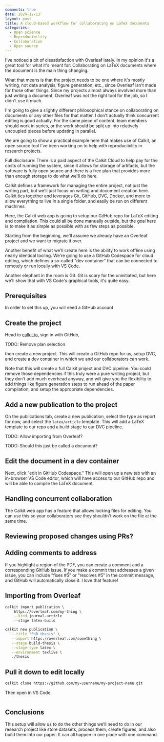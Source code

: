 ```yaml
---
comments: true
date: 2024-12-13
layout: post
title: A cloud-based workflow for collaborating on LaTeX documents
categories:
  - Open science
  - Reproducibility
  - Collaboration
  - Open source
---
```


I've noticed a bit of dissatisfaction with Overleaf lately.
In my opinion it's a great tool for what it's meant for: Collaborating on
LaTeX documents where the document is the main thing changing.

What that means is that the project needs to be one where it's
mostly writing,
not data analysis, figure generation, etc.,
since Overleaf isn't made for those other things.
Since my projects almost always involved more than just writing a document,
Overleaf was not the right tool for the job,
so I didn't use it much.

I'm going to give a slightly different philosophical stance on
collaborating on documents or any other files for that matter.
I don't actually think concurrent editing is good actually.
For the same piece of content, team members should work in series,
or the work should be split up into relatively uncoupled
pieces before updating in parallel.

We are going to show a practical example here that makes use of
Calkit, an open source
tool I've been working on to help with reproducibility in
research projects.

Full disclosure: There is a paid aspect of the Calkit Cloud
to help pay for the costs of running the system,
since it allows for storage of artifacts,
but the software is fully open source and there is a free plan
that provides more than enough storage to do what we'll do here.

Calkit defines a framework for managing the entire project,
not just the writing part,
but we'll just focus on writing and document creation here.
Calkit ties together and leverages Git, GitHub, DVC, Docker, and more
to allow everything to live in a single folder,
and easily be run on different machines.

Here, the Calkit web app is going to setup our GitHub repo
for LaTeX editing and compilation.
This could all be done manually outside,
but the goal here is to make it as simple as possible with as few steps
as possible.

Starting from the beginning,
we'll assume we already have an Overleaf project and we want
to migrate it over.

Another benefit of what we'll create here is the ability to work offline
using nearly identical tooling.
We're going to use a GitHub Codespace for cloud editing,
which defines a so-called "dev container" that can be connected to remotely
or run locally with VS Code.

Another elephant in the room is Git.
Git is scary for the uninitiated, but here we'll show that with
VS Code's graphical tools, it's quite easy.

## Prerequisites

In order to set this up, you will need a GitHub account

## Create the project

Head to [calkit.io](https://calkit.io),
sign in with GitHub,

TODO: Remove plan selection

then create a new project.
This will create a GitHub repo for us,
setup DVC,
and create a dev container in which we and our collaborators can work.

Note that this will create a full Calkit project and DVC pipeline.
You could remove those dependencies if this truly were a pure writing
project,
but they don't add much overhead anyway,
and will give you the flexibility to add things like figure generation
steps to run ahead of the paper compilation,
and setup the appropriate dependencies.

## Add a new publication to the project

On the publications tab,
create a new publication,
select the type as report for now,
and select the `latex/article` template.
This will add a LaTeX template to our repo and a build stage to our
DVC pipeline.

TODO: Allow importing from Overleaf?

TODO: Should this just be called a document?

## Edit the document in a dev container

Next, click "edit in GitHub Codespace."
This will open up a new tab with an in-browser VS Code
editor, which will have access to our GitHub repo
and will be able to compile the LaTeX document.

## Handling concurrent collaboration

The Calkit web app has a feature that allows locking files for editing.
You can use this so your collaborators see they shouldn't
work on the file at the same time.

## Reviewing proposed changes using PRs?

## Adding comments to address

If you highlight a region of the PDF, you can create a comment
and a corresponding GitHub issue.
If you make a commit that addresses a given issue,
you can include "fixes #5" or "resolves #5" in the commit message,
and GitHub will automatically close it.
I love that feature!

## Importing from Overleaf

```sh
calkit import publication \
    https://overleaf.com/my-thing \
    --kind journal-article
    --stage latex-build
```

```sh
calkit new publication \
   --title "PhD thesis" \
   --import https://overleaf.com/something \
   --stage build-thesis \
   --stage-type latex \
   --environment texlive \
   ./thesis
```

## Pull it down to edit locally

```sh
calkit clone https://github.com/my-username/my-project-name.git
```

Then open in VS Code.

```sh

```

## Conclusions

This setup will allow us to do the other things we'll
need to do in our research project like store datasets,
process them, create figures,
and also build them into our paper.
It can all happen in one place with one command.
